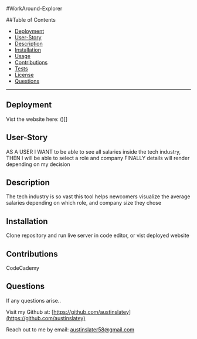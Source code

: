 #WorkAround-Explorer


  ##Table of Contents

  * [Deployment](#deployment)
  * [User-Story](#user-story)
  * [Description](#description)
  * [Installation](#installation)
  * [Usage](#usage)
  * [Contributions](#contributions)
  * [Tests](#tests)
  * [License](#license)
  * [Questions](#questions)

 
  


  ---
  ## Deployment
  Vist the website here: ()[]  

  ## User-Story
  AS A USER I WANT to be able to see all salaries inside the tech industry, THEN I will be able to select a role and company FINALLY details will render depending on my decision

  ## Description
  The tech industry is so vast this tool helps newcomers visualize the average salaries depending on which role, and company size they chose

  ## Installation
  Clone repository and run live server in code editor, or vist deployed website

  ## Contributions
  CodeCademy

  ## Questions

  If any questions arise..

  Visit my Github at: [https://github.com/austinslatey](https://github.com/austinslatey)

  Reach out to me by email: austinslater58@gmail.com
  

